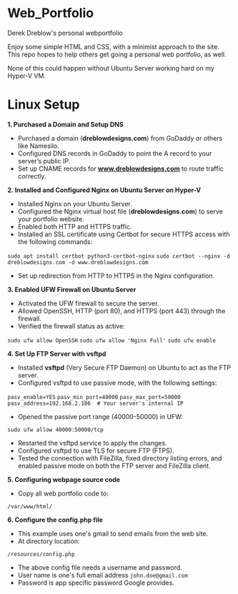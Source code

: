 # Web_Portfolio

Derek Dreblow's personal webportfolio

Enjoy some simple HTML and CSS, with a minimist approach to the site. This repo hopes to help others get going a personal web portfolio, as well.

None of this could happen without Ubuntu Server working hard on my Hyper-V VM.

# Linux Setup

**1. Purchased a Domain and Setup DNS**

* Purchased a domain (**dreblowdesigns.com**) from GoDaddy or others like Namesilo.
* Configured DNS records in GoDaddy to point the A record to your server’s public IP.
* Set up CNAME records for **www.dreblowdesigns.com** to route traffic correctly.

**2. Installed and Configured Nginx on Ubuntu Server on Hyper-V**

* Installed Nginx on your Ubuntu Server.
* Configured the Nginx virtual host file (**dreblowdesigns.com**) to serve your portfolio website.
* Enabled both HTTP and HTTPS traffic.
* Installed an SSL certificate using Certbot for secure HTTPS access with the following commands:

`sudo apt install certbot python3-certbot-nginx`
`sudo certbot --nginx -d dreblowdesigns.com -d www.dreblowdesigns.com`

* Set up redirection from HTTP to HTTPS in the Nginx configuration.

**3. Enabled UFW Firewall on Ubuntu Server**

* Activated the UFW firewall to secure the server.
* Allowed OpenSSH, HTTP (port 80), and HTTPS (port 443) through the firewall.
* Verified the firewall status as active:

`sudo ufw allow OpenSSH`
`sudo ufw allow 'Nginx Full'`
`sudo ufw enable`

**4. Set Up FTP Server with vsftpd**

* Installed **vsftpd** (Very Secure FTP Daemon) on Ubuntu to act as the FTP server.
* Configured vsftpd to use passive mode, with the following settings:

`pasv_enable=YES`
`pasv_min_port=40000`
`pasv_max_port=50000`
`pasv_address=192.168.2.186  # Your server's internal IP`

* Opened the passive port range (40000-50000) in UFW:

`sudo ufw allow 40000:50000/tcp`

* Restarted the vsftpd service to apply the changes.
* Configured vsftpd to use TLS for secure FTP (FTPS).
* Tested the connection with FileZilla, fixed directory listing errors, and enabled passive mode on both the FTP server and FileZilla client.

**5. Configuring webpage source code** 

* Copy all web portfolio code to:

`/var/www/html/`

**6. Configure the config.php file**

* This example uses one's gmail to send emails from the web site.
* At directory location:

`/resources/config.php`

* The above config file needs a username and password.
* User name is one's full email address `john.doe@gmail.com`
* Password is app specific password Google provides.

